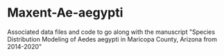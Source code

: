 # Maxent-Ae-aegypti
Associated data files and code to go along with the manuscript "Species Distribution Modeling of Aedes aegypti in Maricopa County, Arizona from 2014-2020"
